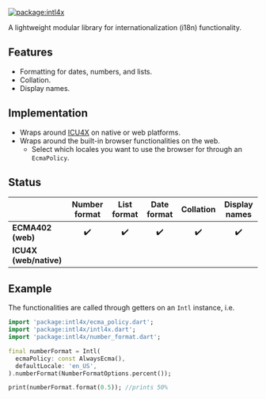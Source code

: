 [![package:intl4x](https://github.com/dart-lang/i18n/actions/workflows/intl4x.yml/badge.svg)](https://github.com/dart-lang/i18n/actions/workflows/intl4x.yml)

A lightweight modular library for internationalization (i18n) functionality.

## Features
* Formatting for dates, numbers, and lists. 
* Collation.
* Display names.

## Implementation
* Wraps around [ICU4X](https://github.com/unicode-org/icu4x) on native or web platforms.
* Wraps around the built-in browser functionalities on the web.
    * Select which locales you want to use the browser for through an `EcmaPolicy`.
## Status
|   | Number format  | List format  | Date format  | Collation  | Display names |
|---|:---:|:---:|:---:|:---:|:---:|
| **ECMA402 (web)** | :heavy_check_mark: | :heavy_check_mark: | :heavy_check_mark: | :heavy_check_mark: | :heavy_check_mark: |
| **ICU4X (web/native)**  |   |   |   |   |   | 


## Example
The functionalities are called through getters on an `Intl` instance, i.e.
```dart
import 'package:intl4x/ecma_policy.dart';
import 'package:intl4x/intl4x.dart';
import 'package:intl4x/number_format.dart';

final numberFormat = Intl(
  ecmaPolicy: const AlwaysEcma(),
  defaultLocale: 'en_US',
).numberFormat(NumberFormatOptions.percent());

print(numberFormat.format(0.5)); //prints 50%
```
